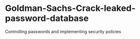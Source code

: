 # Goldman-Sachs-Crack-leaked-password-database
Controlling passwords and implementing security policies
